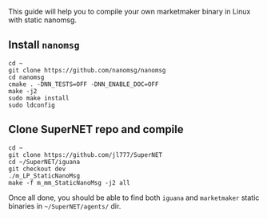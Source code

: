 This guide will help you to compile your own marketmaker binary in Linux with static nanomsg.

## Install `nanomsg`
```shell
cd ~
git clone https://github.com/nanomsg/nanomsg
cd nanomsg
cmake . -DNN_TESTS=OFF -DNN_ENABLE_DOC=OFF
make -j2
sudo make install
sudo ldconfig
```

## Clone SuperNET repo and compile
```shell
cd ~
git clone https://github.com/jl777/SuperNET
cd ~/SuperNET/iguana
git checkout dev
./m_LP_StaticNanoMsg
make -f m_mm_StaticNanoMsg -j2 all
```
Once all done, you should be able to find both `iguana` and `marketmaker` static binaries in `~/SuperNET/agents/` dir.
